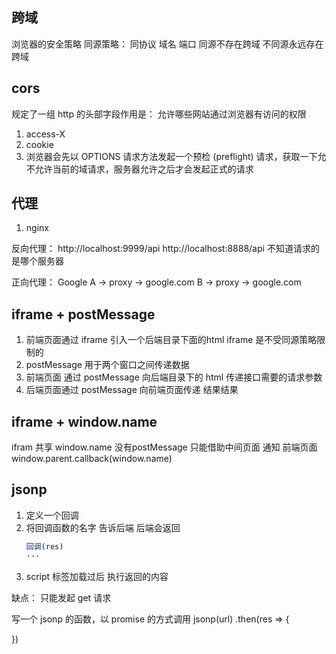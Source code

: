 ## 跨域
浏览器的安全策略
同源策略： 同协议 域名 端口
同源不存在跨域
不同源永远存在跨域

## cors
规定了一组 http 的头部字段作用是：
允许哪些网站通过浏览器有访问的权限

1. access-X
2. cookie
3. 浏览器会先以 OPTIONS 请求方法发起一个预检
   (preflight) 请求，获取一下允不允许当前的域请求，服务器允许之后才会发起正式的请求

## 代理
1. nginx

反向代理：
http://localhost:9999/api
http://localhost:8888/api
不知道请求的是哪个服务器

正向代理：
Google
A -> proxy -> google.com
B -> proxy -> google.com

## iframe + postMessage
1. 前端页面通过 iframe 引入一个后端目录下面的html
   iframe 是不受同源策略限制的
2. postMessage 用于两个窗口之间传递数据
3. 前端页面 通过 postMessage 向后端目录下的 html 传递接口需要的请求参数
4. 后端页面通过 postMessage 向前端页面传递 结果结果

## iframe + window.name
ifram 共享 window.name
没有postMessage 只能借助中间页面 通知 前端页面 window.parent.callback(window.name)

## jsonp
1. 定义一个回调
2. 将回调函数的名字 告诉后端 后端会返回
   ```js
   回调(res)
   ···
3. script 标签加载过后 执行返回的内容

缺点： 只能发起 get 请求

写一个 jsonp 的函数，以 promise 的方式调用
jsonp(url)
.then(res => {

})
